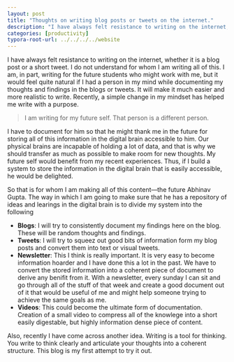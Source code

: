 ```yaml
---
layout: post
title: "Thoughts on writing blog posts or tweets on the internet."
description: "I have always felt resistance to writing on the internet, whether it is a blog post or a short tweet."
categories: [productivity]
typora-root-url: ../../../../website
---
```

I have always felt resistance to writing on the internet, whether it is a blog post or a short tweet. I do not understand for whom I am writing all of this. I am, in part, writing for the future students who might work with me, but it would feel quite natural if I had a person in my mind while documenting my thoughts and findings in the blogs or tweets. It will make it much easier and more realistic to write. Recently, a simple change in my mindset has helped me write with a purpose.

> I am writing for my future self. That person is a different person.

I have to document for him so that he might thank me in the future for storing all of this information in the digital brain accessible to him. Our physical brains are incapable of holding a lot of data, and that is why we should transfer as much as possible to make room for new thoughts. My future self would benefit from my recent experiences. Thus, if I build a system to store the information in the digital brain that is easily accessible, he would be delighted. 

So that is for whom I am making all of this content—the future Abhinav Gupta. The way in which I am going to make sure that he has a repository of ideas and learings in the digital brain is to divide my system into the following

- **Blogs**: I will try to consistently document my findings here on the blog. These will be random thoughts and findings.
- **Tweets**: I will try to squeez out good bits of information form my blog posts and convert them into text or visual tweets.
- **Newsletter**: This I think is really important. It is very easy to become information hoarder and I have done this a lot in the past. We have to convert the stored information into a coherent piece of document to derive any benifit from it. With a newsletter, every sunday I can sit and go through all of the stuff of that week and create a good document out of it that would be useful of me and might help someone trying to achieve the same goals as me.
- **Videos**: This could become the ultimate form of documentation. Creation of a small video to compress all of the knowlege into a short easily digestable, but highly information dense piece of content.

Also, recently I have come across another idea. Writing is a tool for thinking. You write to think clearly and articulate your thoughts into a coherent structure. This blog is my first attempt to try it out.
